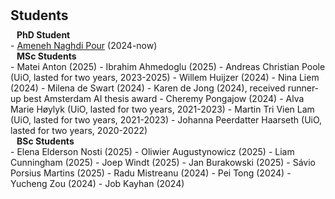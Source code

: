 <h1 id="students"></h1>

<h2 style="margin: 30px 0px 10px;">Students</h2>

<h4 style="margin:0 10px 0;">PhD Student</h4>
- <span style="color:#e74d3c"><a href="https://ameneh71.github.io/">Ameneh Naghdi Pour</a></span> (2024-now)  

<h4 style="margin:0 10px 0;">MSc Students</h4>
- Matei Anton (2025)
- Ibrahim Ahmedoglu (2025)
- Andreas Christian Poole (UiO, lasted for two years, 2023-2025)
- Willem Huijzer (2024)
- Nina Liem (2024)
- Milena de Swart (2024)
- Karen de Jong (2024), received runner-up best Amsterdam AI thesis award
- Cheremy Pongajow (2024)
- Alva Marie Høylyk (UiO, lasted for two years, 2021-2023)
- Martin Tri Vien Lam (UiO, lasted for two years, 2021-2023)
- Johanna Peerdatter Haarseth (UiO, lasted for two years, 2020-2022)


<h4 style="margin:0 10px 0;">BSc Students</h4>
- Elena Elderson Nosti (2025)
- Oliwier Augustynowicz (2025)
- Liam Cunningham (2025)
- Joep Windt  (2025)
- Jan Burakowski (2025)
- Sávio Porsius Martins (2025)
- Radu Mistreanu (2024)
- Pei Tong (2024)
- Yucheng Zou (2024)
- Job Kayhan (2024)



